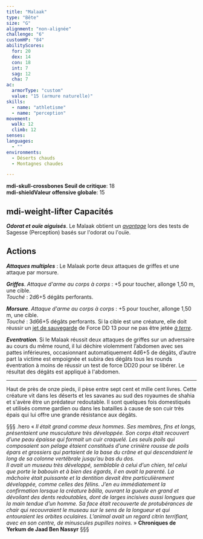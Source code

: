```yaml
---
title: "Malaak"
type: "Bête"
size: "G"
alignment: "non-alignée"
challenge: "6"
customHP: "84"
abilityScores:
  for: 20
  dex: 14
  con: 18
  int: 7
  sag: 12
  cha: 7
ac:
  armorType: "custom"
  value: "15 (armure naturelle)"
skills:
  - name: "athletisme"
  - name: "perception"
movement:
  walk: 12
  climb: 12
senses:
languages:
  - ""
environments:
  - Déserts chauds
  - Montagnes chaudes

---
```

**<v-icon>mdi-skull-crossbones</v-icon> Seuil de critique**: 18        
**<v-icon>mdi-shield</v-icon>Valeur offensive globale**: 15   
## <v-icon>mdi-weight-lifter</v-icon> Capacités
_**Odorat et ouïe aiguisés**_. Le Malaak obtient un [_avantage_](/utiliser-les-caracteristiques/#avantage-et-desavantage) lors des tests de Sagesse (Perception) basés sur l'odorat ou l'ouïe.


## Actions
_**Attaques multiples**_ : Le Malaak porte deux attaques de griffes et une attaque par morsure.

_**Griffes**_. _Attaque d'arme au corps à corps_ : +5 pour toucher, allonge 1,50 m, une cible.  
_Touché_ : 2d6+5 dégâts perforants.

_**Morsure**_. _Attaque d'arme au corps à corps_ : +5 pour toucher, allonge 1,50 m, une cible.  
_Touché_ : 3d66+5 dégâts perforants. Si la cible est une créature, elle doit réussir un [jet de sauvegarde](/utiliser-les-caracteristiques/#jets-de-sauvegarde) de Force DD 13 pour ne pas être jetée [_à terre_](/gerer-la-sante-du-personnage/#a-terre).

_**Eventration**_. Si le Malaak réussit deux attaques de griffes sur un adversaire au cours du même round, il lui déchire violemment l’abdomen avec ses pattes inférieures, occasionnant automatiquement 4d6+5 de dégâts, d’autre part la victime est empoignée et subira des dégâts tous les rounds éventration à moins de réussir un test de force DD20 pour se libérer. Le résultat des dégâts est appliqué à l'abdomen.

---

Haut de près de onze pieds, il pèse entre sept cent et mille cent livres. Cette créature vit dans les déserts et les savanes au sud des royaumes de shahia et s'avère être un prédateur redoutable. Il sont quelques fois domestiqués et utilisés comme gardien ou dans les batailles à cause de son cuir très épais qui lui offre une grande résistance aux dégâts.  

§§§ .hero
« *Il était grand comme deux hommes. Ses membres, fins et longs, présentaient une musculature très développée. Son corps était recouvert d’une peau épaisse qui formait un cuir craquelé. Les seuls poils qui composaient son pelage étaient constitués d’une crinière rousse de poils épars et grossiers qui partaient de la base du crâne et qui descendaient le long de sa colonne vertébrale jusqu’au bas du dos.*  
*Il avait un museau très développé, semblable à celui d’un chien, tel celui que porte le babouin et à bien des égards, il en avait la parenté. La mâchoire était puissante et la dentition devait être particulièrement développée, comme celles des félins. J’en eu immédiatement la confirmation lorsque la créature bâilla, ouvrant la gueule en grand et dévoilant des dents redoutables, dont de larges incisives aussi longues que la main tendue d’un homme. Sa face était recouverte de protubérances de chair qui recouvraient le museau sur le sens de la longueur et qui entouraient les orbites oculaires. L’animal avait un regard citrin terrifiant, avec en son centre, de minuscules pupilles noires.* »
**Chroniques de Yerkum de Jaad Ben Nassyr**
§§§
